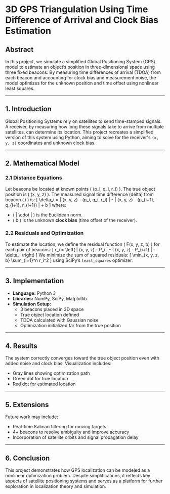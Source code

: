 # 3D GPS Triangulation Using Time Difference of Arrival and Clock Bias Estimation

## Abstract

In this project, we simulate a simplified Global Positioning System (GPS) model to estimate an object’s position in three-dimensional space using three fixed beacons. By measuring time differences of arrival (TDOA) from each beacon and accounting for clock bias and measurement noise, the model optimizes for the unknown position and time offset using nonlinear least squares.

---

## 1. Introduction

Global Positioning Systems rely on satellites to send time-stamped signals. A receiver, by measuring how long these signals take to arrive from multiple satellites, can determine its location. This project recreates a simplified version of this system using Python, aiming to solve for the receiver's `(x, y, z)` coordinates and unknown clock bias.

---

## 2. Mathematical Model

### 2.1 Distance Equations

Let beacons be located at known points \( (p_i, q_i, r_i) \). The true object position is \( (x, y, z) \). The measured signal time difference (delta) from beacon \( i \) is:
\[
\delta_i = \| (x, y, z) - (p_i, q_i, r_i) \| - \| (x, y, z) - (p_{i+1}, q_{i+1}, r_{i+1}) \| + b
\]
where:
- \( \| \cdot \| \) is the Euclidean norm.
- \( b \) is the unknown **clock bias** (time offset of the receiver).

### 2.2 Residuals and Optimization

To estimate the location, we define the residual function \( F(x, y, z, b) \) for each pair of beacons:
\[
r_i = \left( \| (x, y, z) - P_i \| - \| (x, y, z) - P_{i+1} \| - \delta_i \right)
\]
We minimize the sum of squared residuals:
\[
\min_{x, y, z, b} \sum_{i=1}^n r_i^2
\]
using SciPy’s `least_squares` optimizer.

---

## 3. Implementation

- **Language:** Python 3
- **Libraries:** NumPy, SciPy, Matplotlib
- **Simulation Setup:**
  - 3 beacons placed in 3D space
  - True object location defined
  - TDOA calculated with Gaussian noise
  - Optimization initialized far from the true position

---

## 4. Results

The system correctly converges toward the true object position even with added noise and clock bias. Visualization includes:
- Gray lines showing optimization path
- Green dot for true location
- Red dot for estimated location
---

## 5. Extensions
Future work may include:
- Real-time Kalman filtering for moving targets
- 4+ beacons to resolve ambiguity and improve accuracy
- Incorporation of satellite orbits and signal propagation delay
---

## 6. Conclusion

This project demonstrates how GPS localization can be modeled as a nonlinear optimization problem. Despite simplifications, it reflects key aspects of satellite positioning systems and serves as a platform for further exploration in localization theory and simulation.
